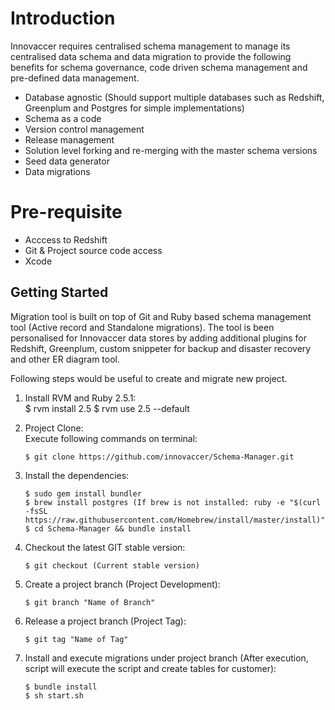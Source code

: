 # Introduction

Innovaccer requires centralised schema management to manage its centralised data schema and data migration to provide the following benefits for schema governance, code driven schema management and pre-defined data management.

* Database agnostic (Should support multiple databases such as Redshift, Greenplum and Postgres for simple implementations)
* Schema as a code
* Version control management 
* Release management 
* Solution level forking and re-merging with the master schema versions 
* Seed data generator
* Data migrations

# Pre-requisite 

- Acccess to Redshift 
- Git & Project source code access
- Xcode

## Getting Started

Migration tool is built on top of Git and Ruby based schema management tool (Active record and Standalone migrations). The tool is been personalised for Innovaccer data stores by adding additional plugins for Redshift, Greenplum, custom snippeter for backup and disaster recovery and other ER diagram tool.

Following steps would be useful to create and migrate new project.

1. Install RVM and Ruby 2.5.1:</br> 
       $ rvm install 2.5
       $ rvm use 2.5 --default

2. Project Clone:</br> 
   Execute following commands on terminal:</br>
           
       $ git clone https://github.com/innovaccer/Schema-Manager.git

3. Install the dependencies:</br>

       $ sudo gem install bundler
       $ brew install postgres (If brew is not installed: ruby -e "$(curl -fsSL https://raw.githubusercontent.com/Homebrew/install/master/install)")
       $ cd Schema-Manager && bundle install
        
4. Checkout the latest GIT stable version:</br>

       $ git checkout (Current stable version)

5. Create a project branch (Project Development):</br>

       $ git branch "Name of Branch" 
	   
6. Release a project branch (Project Tag):</br>

       $ git tag "Name of Tag" 
	   
7. Install and execute migrations under project branch (After execution, script will execute the script and create tables for customer):</br>

       $ bundle install
       $ sh start.sh 
